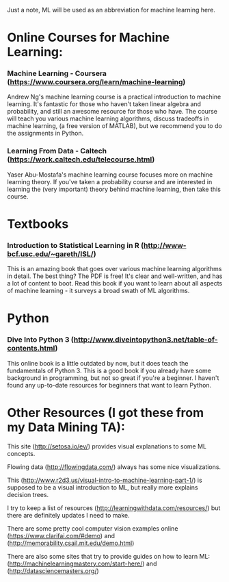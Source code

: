 Just a note, ML will be used as an abbreviation for machine learning here.

# Online Courses for Machine Learning: 
### Machine Learning - Coursera (https://www.coursera.org/learn/machine-learning) 
Andrew Ng's machine learning course is a practical introduction to machine learning. It's fantastic for those who haven't taken linear algebra and probability, and still an awesome resource for those who have. The course will teach you various machine learning algorithms, discuss tradeoffs in machine learning,  (a free version of MATLAB), but we recommend you to do the assignments in Python.

### Learning From Data - Caltech (https://work.caltech.edu/telecourse.html)
Yaser Abu-Mostafa's machine learning course focuses more on machine learning theory. If you've taken a probability course and are interested in learning the (very important) theory behind machine learning, then take this course.

# Textbooks
### Introduction to Statistical Learning in R (http://www-bcf.usc.edu/~gareth/ISL/)
This is an amazing book that goes over various machine learning algorithms in detail. The best thing? The PDF is free! It's clear and well-written, and has a lot of content to boot. Read this book if you want to learn about all aspects of machine learning - it surveys a broad swath of ML algorithms.

# Python
### Dive Into Python 3 (http://www.diveintopython3.net/table-of-contents.html)
This online book is a little outdated by now, but it does teach the fundamentals of Python 3. This is a good book if you already have some background in programming, but not so great if you're a beginner. I haven't found any up-to-date resources for beginners that want to learn Python.

# Other Resources (I got these from my Data Mining TA):

This site (http://setosa.io/ev/) provides visual explanations to some ML concepts.

Flowing data (http://flowingdata.com/) always has some nice visualizations.

This (http://www.r2d3.us/visual-intro-to-machine-learning-part-1/) is supposed to be a visual introduction to ML, but really more explains decision trees.

I try to keep a list of resources (http://learningwithdata.com/resources/) but there are definitely updates I need to make.

There are some pretty cool computer vision examples online (https://www.clarifai.com/#demo) and (http://memorability.csail.mit.edu/demo.html)

There are also some sites that try to provide guides on how to learn ML: (http://machinelearningmastery.com/start-here/) and (http://datasciencemasters.org/)
